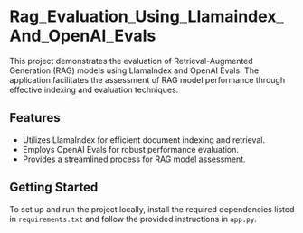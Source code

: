 # Rag_Evaluation_Using_Llamaindex_And_OpenAI_Evals

This project demonstrates the evaluation of Retrieval-Augmented Generation (RAG) models using LlamaIndex and OpenAI Evals. The application facilitates the assessment of RAG model performance through effective indexing and evaluation techniques.

## Features

- Utilizes LlamaIndex for efficient document indexing and retrieval.
- Employs OpenAI Evals for robust performance evaluation.
- Provides a streamlined process for RAG model assessment.

## Getting Started

To set up and run the project locally, install the required dependencies listed in `requirements.txt` and follow the provided instructions in `app.py`.
